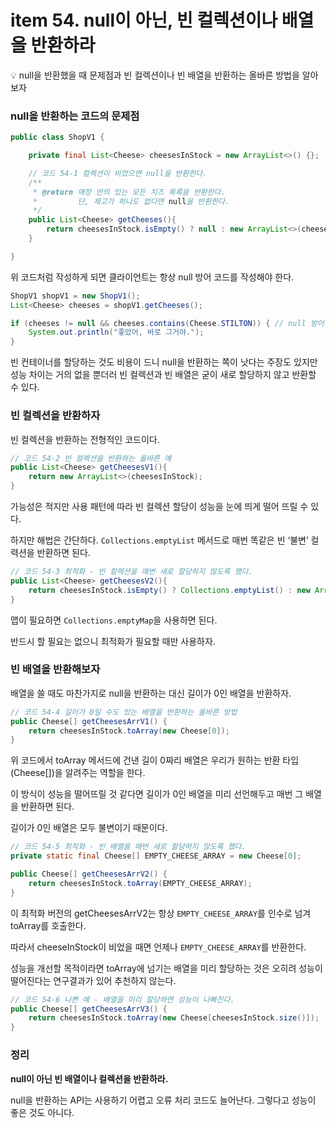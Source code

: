 # item 54. null이 아닌, 빈 컬렉션이나 배열을 반환하라

<aside>
💡 null을 반환했을 때 문제점과 빈 컬렉션이나 빈 배열을 반환하는 올바른 방법을 알아보자

</aside>

### null을 반환하는 코드의 문제점

```java
public class ShopV1 {

    private final List<Cheese> cheesesInStock = new ArrayList<>() {};

    // 코드 54-1 컬렉션이 비었으면 null을 반환한다.
    /**
     * @return 매장 안의 있는 모든 치즈 목록을 반환한다.
     *         단, 제고가 하나도 없다면 null을 반환한다.
     */
    public List<Cheese> getCheeses(){
        return cheesesInStock.isEmpty() ? null : new ArrayList<>(cheesesInStock);
    }

}
```

위 코드처럼 작성하게 되면 클라이언트는 항상 null 방어 코드를 작성해야 한다.

```java
ShopV1 shopV1 = new ShopV1();
List<Cheese> cheeses = shopV1.getCheeses();

if (cheeses != null && cheeses.contains(Cheese.STILTON)) { // null 방어 코드를 작성해야 한다.
    System.out.println("좋았어, 바로 그거야.");
}
```

빈 컨테이너를 할당하는 것도 비용이 드니 null을 반환하는 쪽이 낫다는 주장도 있지만 성능 차이는 거의 없을 뿐더러 빈 컬렉션과 빈 배열은 굳이 새로 할당하지 않고 반환할 수 있다.

### 빈 컬렉션을 반환하자

빈 컬렉션을 반환하는 전형적인 코드이다.

```java
// 코드 54-2 빈 컬렉션을 반환하는 올바른 예
public List<Cheese> getCheesesV1(){
    return new ArrayList<>(cheesesInStock);
}
```

가능성은 적지만 사용 패턴에 따라 빈 컬렉션 할당이 성능을 눈에 띄게 떨어 뜨릴 수 있다.

하지만 해법은 간단하다. `Collections.emptyList` 메서드로 매번 똑같은 빈 ‘불변’ 컬력션을 반환하면 된다. 

```java
// 코드 54-3 최적화 - 빈 컬렉션을 매번 새로 할당하지 않도록 했다.
public List<Cheese> getCheesesV2(){
    return cheesesInStock.isEmpty() ? Collections.emptyList() : new ArrayList<>(cheesesInStock);
}
```

맵이 필요하면 `Collections.emptyMap`을 사용하면 된다.

반드시 할 필요는 없으니 최적화가 필요할 때만 사용하자.

### 빈 배열을 반환해보자

배열을 쓸 때도 마찬가지로 null을 반환하는 대신 길이가 0인 배열을 반환하자.

```java
// 코드 54-4 길이가 0일 수도 있는 배열을 반환하는 올바른 방법
public Cheese[] getCheesesArrV1() {
    return cheesesInStock.toArray(new Cheese[0]);
}
```

위 코드에서 toArray 메서드에 건낸 길이 0짜리 배열은 우리가 원하는 반환 타입(Cheese[])을 알려주는 역할을 한다.

이 방식이 성능을 떨어뜨릴 것 같다면 길이가 0인 배열을 미리 선언해두고 매번 그 배열을 반환하면 된다.

길이가 0인 배열은 모두 불변이기 때문이다.

```java
// 코드 54-5 최적화 - 빈 배열을 매번 새로 할당하지 않도록 했다.
private static final Cheese[] EMPTY_CHEESE_ARRAY = new Cheese[0];

public Cheese[] getCheesesArrV2() {
    return cheesesInStock.toArray(EMPTY_CHEESE_ARRAY);
}
```

이 최적화 버전의 getCheesesArrV2는 항상 `EMPTY_CHEESE_ARRAY`를 인수로 넘겨 toArray를 호출한다.

따라서 cheeseInStock이 비었을 때면 언제나 `EMPTY_CHEESE_ARRAY`를 반환한다.

성능을 개선할 목적이라면 toArray에 넘기는 배열을 미리 할당하는 것은 오히려 성능이 떨어진다는 연구결과가 있어 추천하지 않는다.

```java
// 코드 54-6 나쁜 예 - 배열을 미리 할당하면 성능이 나빠진다.
public Cheese[] getCheesesArrV3() {
    return cheesesInStock.toArray(new Cheese[cheesesInStock.size()]);
}
```

### 정리

**null이 아닌 빈 배열이나 컬렉션을 반환하라.** 

null을 반환하는 API는 사용하기 어렵고 오류 처리 코드도 늘어난다. 그렇다고 성능이 좋은 것도 아니다.